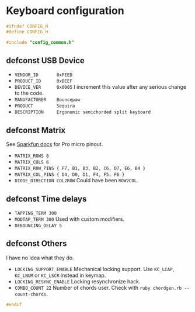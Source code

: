 # Keyboard configuration

```c
#ifndef CONFIG_H
#define CONFIG_H

#include "config_common.h"
```

## defconst USB Device

- `VENDOR_ID       0xFEED`
- `PRODUCT_ID      0xBEEF`
- `DEVICE_VER      0x0005`
  I increment this value after any serious change to the code.
- `MANUFACTURER    Bouncepaw`
- `PRODUCT         Sequira`
- `DESCRIPTION     Ergonomic semichorded split keyboard`

## defconst Matrix

See [Sparkfun docs](https://learn.sparkfun.com/tutorials/pro-micro--fio-v3-hookup-guide/hardware-overview-pro-micro) for Pro micro pinout.

- `MATRIX_ROWS 8`
- `MATRIX_COLS 6`
- `MATRIX_ROW_PINS { F7, B1, B3, B2, C6, D7, E6, B4 }`
- `MATRIX_COL_PINS { D4, D0, D1, F4, F5, F6 }`
- `DIODE_DIRECTION COL2ROW`
  Could have been `ROW2COL`.

## defconst Time delays

- `TAPPING_TERM 300`
- `MODTAP_TERM 300`
  Used with custom modifiers.
- `DEBOUNCING_DELAY 5`

## defconst Others

I have no idea what they do.

- `LOCKING_SUPPORT_ENABLE`
  Mechanical locking support. Use `KC_LCAP`, `KC_LNUM` or `KC_LSCR` instead in keymap.
- `LOCKING_RESYNC_ENABLE`
  Locking resynchronize hack.
- `COMBO_COUNT 22`
  Number of chords user. Check with `ruby chordgen.rb --count-chords`.

```c
#endif
```

